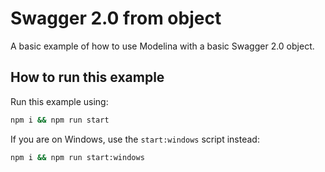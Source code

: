 # Swagger 2.0 from object

A basic example of how to use Modelina with a basic Swagger 2.0 object.

## How to run this example

Run this example using:

```sh
npm i && npm run start
```

If you are on Windows, use the `start:windows` script instead:

```sh
npm i && npm run start:windows
```
